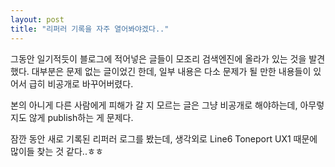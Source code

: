 ```yaml
---
layout: post
title: "리퍼러 기록을 자주 열어봐야겠다.."
---
```


그동안 일기적듯이 블로그에 적어넣은 글들이 모조리 검색엔진에 올라가 있는 것을 발견했다. 대부분은 문제 없는 글이었긴 한데, 일부 내용은 다소 문제가 될 만한 내용들이 있어서 급히 비공개로 바꾸어버렸다.

본의 아니게 다른 사람에게 피해가 갈 지 모르는 글은 그냥 비공개로 해야하는데, 아무렇지도 않게 publish하는 게 문제다.

잠깐 동안 새로 기록된 리퍼러 로그를 봤는데, 생각외로 Line6 Toneport UX1 때문에 많이들 찾는 것 같다..ㅎㅎ 




